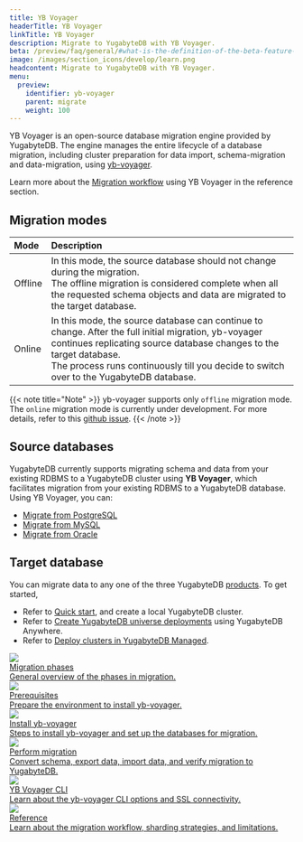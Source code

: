 ```yaml
---
title: YB Voyager
headerTitle: YB Voyager
linkTitle: YB Voyager
description: Migrate to YugabyteDB with YB Voyager.
beta: /preview/faq/general/#what-is-the-definition-of-the-beta-feature-tag
image: /images/section_icons/develop/learn.png
headcontent: Migrate to YugabyteDB with YB Voyager.
menu:
  preview:
    identifier: yb-voyager
    parent: migrate
    weight: 100
---
```


YB Voyager is an open-source database migration engine provided by YugabyteDB. The engine manages the entire lifecycle of a database migration, including cluster preparation for data import, schema-migration and data-migration, using [yb-voyager](https://github.com/yugabyte/yb-voyager).

Learn more about the [Migration workflow](/preview/migrate/yb-voyager/reference/) using YB Voyager in the reference section.

## Migration modes

| Mode |  Description |
| :------------- | :----------- |
| Offline | In this mode, the source database should not change during the migration.<br> The offline migration is considered complete when all the requested schema objects and data are migrated to the target database. |
| Online | In this mode, the source database can continue to change. After the full initial migration, yb-voyager continues replicating source database changes to the target database. <br> The process runs continuously till you decide to switch over to the YugabyteDB database. |

{{< note title="Note" >}}
yb-voyager supports only `offline` migration mode. The `online` migration mode is currently under development. For more details, refer to this [github issue](https://github.com/yugabyte/yb-voyager/issues/50).
{{< /note >}}

## Source databases

YugabyteDB currently supports migrating schema and data from your existing RDBMS to a YugabyteDB cluster using  **YB Voyager**, which facilitates migration from your existing RDBMS to a YugabyteDB database. Using YB Voyager, you can:

- [Migrate from PostgreSQL](../yb-voyager/install-yb-voyager/#postgresql)
- [Migrate from MySQL](../yb-voyager/install-yb-voyager/#mysql)
- [Migrate from Oracle](../yb-voyager/install-yb-voyager/#oracle)

## Target database

You can migrate data to any one of the three YugabyteDB [products](https://www.yugabyte.com/compare-products/). To get started,

- Refer to [Quick start](../../quick-start/), and create a local YugabyteDB cluster.
- Refer to [Create YugabyteDB universe deployments](../../yugabyte-platform/create-deployments/) using YugabyteDB Anywhere.
- Refer to [Deploy clusters in YugabyteDB Managed](../../yugabyte-cloud/cloud-basics/).

<div class="row">
  <div class="col-12 col-md-6 col-lg-12 col-xl-6">
    <a class="section-link icon-offset" href="migration-phases/">
      <div class="head">
        <img class="icon" src="/images/section_icons/introduction/benefits.png" aria-hidden="true" />
        <div class="title">Migration phases</div>
      </div>
      <div class="body">
        General overview of the phases in migration.
      </div>
    </a>
  </div>
   <div class="col-12 col-md-6 col-lg-12 col-xl-6">
    <a class="section-link icon-offset" href="prerequisites-1/">
      <div class="head">
        <img class="icon" src="/images/section_icons/deploy/checklist.png" aria-hidden="true" />
        <div class="title">Prerequisites</div>
      </div>
      <div class="body">
        Prepare the environment to install yb-voyager.
      </div>
    </a>
  </div>
  <div class="col-12 col-md-6 col-lg-12 col-xl-6">
    <a class="section-link icon-offset" href="install-yb-voyager/">
      <div class="head">
       <img class="icon" src="/images/section_icons/quick_start/install.png" aria-hidden="true" />
        <div class="title">Install yb-voyager</div>
      </div>
      <div class="body">
        Steps to install yb-voyager and set up the databases for migration.
      </div>
    </a>
  </div>
  <div class="col-12 col-md-6 col-lg-12 col-xl-6">
    <a class="section-link icon-offset" href="perform-migration-1/">
      <div class="head">
       <img class="icon" src="/images/section_icons/explore/high_performance.png" aria-hidden="true" />
        <div class="title">Perform migration</div>
      </div>
      <div class="body">
        Convert schema, export data, import data, and verify migration to YugabyteDB.
      </div>
    </a>
  </div>
  <div class="col-12 col-md-6 col-lg-12 col-xl-6">
    <a class="section-link icon-offset" href="yb-voyager-cli/">
      <div class="head">
       <img class="icon" src="/images/section_icons/architecture/concepts.png" aria-hidden="true">
        <div class="title">YB Voyager CLI</div>
      </div>
      <div class="body">
        Learn about the yb-voyager CLI options and SSL connectivity.
      </div>
    </a>
  </div>
  <div class="col-12 col-md-6 col-lg-12 col-xl-6">
    <a class="section-link icon-offset" href="yb-voyager-reference/">
      <div class="head">
       <img class="icon" src="/images/section_icons/architecture/concepts.png" aria-hidden="true">
        <div class="title">Reference</div>
      </div>
      <div class="body">
        Learn about the migration workflow, sharding strategies, and limitations.
      </div>
    </a>
  </div>
</div>
